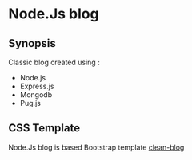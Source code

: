 # Node.Js blog
## Synopsis

Classic blog created using :
- Node.js
- Express.js
- Mongodb
- Pug.js

## CSS Template

Node.Js blog is based Bootstrap template  [clean-blog](https://startbootstrap.com/template-overviews/clean-blog/) 

